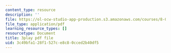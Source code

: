 ```yaml
---
content_type: resource
description: ''
file: https://ol-ocw-studio-app-production.s3.amazonaws.com/courses/8-01sc-classical-mechanics-fall-2016/3c49bfa128f1527ce8c80cced2b40df5_IV9NhNIrrDw.pdf
file_type: application/pdf
learning_resource_types: []
resourcetype: Document
title: 3play pdf file
uid: 3c49bfa1-28f1-527c-e8c8-0cced2b40df5
---
```

